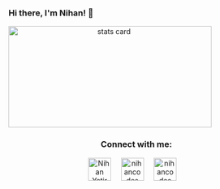 ### Hi there, I'm Nihan! 👋

<a align= "center" href="https://github.com/nihanyatir">
  <img alt= "stats card" height="200px" width="400" src="https://github-readme-stats.vercel.app/api?username=nihanyatir&theme=cobalt&show_icons=true&count_private=true&hide=stars,prs,issues,contribs" />  
</a>

<h3 align="center">Connect with me:</h3>
<p align="center">
<a href="https://www.linkedin.com/in/nihanyatir/" target="blank"><img align="center" src="https://image.flaticon.com/icons/png/512/145/145807.png" alt="Nihan Yatir" height="45" width="45" /></a>&nbsp;&nbsp;&nbsp;&nbsp;
</a>
<a href="https://twitter.com/nihancodes" target="blank"><img align="center" src="https://image.flaticon.com/icons/png/512/733/733579.png" alt="nihancodes" height="45" width="45" /></a> &nbsp;&nbsp;&nbsp;
<a href="https://nihancodes.com/" target="blank"><img align="center" src="https://image.flaticon.com/icons/png/512/975/975645.png" alt="nihancodes" height="45" width="45" /></a> &nbsp;&nbsp;&nbsp;
</p>

<!--
**nihanyatir/nihanyatir** is a ✨ _special_ ✨ repository because its `README.md` (this file) appears on your GitHub profile.

Here are some ideas to get you started:

- 🔭 I’m currently working on ...
- 🌱 I’m currently learning ...
- 👯 I’m looking to collaborate on ...
- 🤔 I’m looking for help with ...
- 💬 Ask me about ...
- 📫 How to reach me: ...
- 😄 Pronouns: ...
- ⚡ Fun fact: ...
-->
